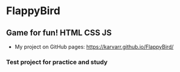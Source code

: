 # FlappyBird
## Game for fun! HTML CSS JS

- My project on GitHub pages: https://karvarr.github.io/FlappyBird/
### Test project for practice and study
